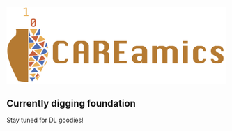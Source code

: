 <p align="center">
  <img src="images/banner_careamics.png">
</p>


## Currently digging foundation

Stay tuned for DL goodies!
